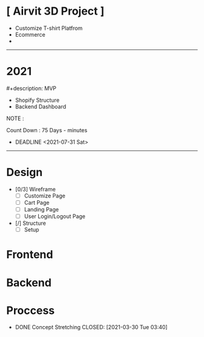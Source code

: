 # [ Airvit 3D Project ]
- Customize T-shirt Platfrom
- Ecommerce
-
-----------------------------------------------------------------------------------------------------------------------------

# 2021
#+description: MVP
- Shopify Structure
- Backend Dashboard

NOTE :


Count Down : 75 Days - minutes
* DEADLINE <2021-07-31 Sat>

-----------------------------------------------------------------------------------------------------------------------------

# Design

* [0/3] Wireframe
   - [ ] Customize Page
   - [ ] Cart Page
   - [ ] Landing Page
   - [ ] User Login/Logout Page

* [/] Structure
   - [ ] Setup

# Frontend


# Backend


# Proccess

* DONE Concept Stretching
  CLOSED: [2021-03-30 Tue 03:40]
